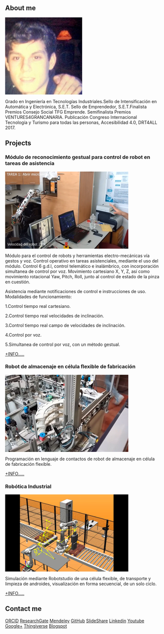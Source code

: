 ## About me

<img src="davidvelascogarcia.jpg" alt="lub1" height="250" width="250" align="middle">

Grado en Ingeniería en Tecnologías Industriales.Sello de Intensificación en Automática y Electrónica, S.E.T. Sello de Emprendedor, S.E.T.Finalista Premios Consejo Social TFG Emprende. Semifinalista Premios VENTURES4GRANCANARIA. Publicación Congreso Internacional Tecnología y Turismo para todas las personas, Accesibilidad 4.0, DRT4ALL 2017.

## Projects

### Módulo de reconocimiento gestual para control de robot en tareas de asistencia



<img src="modulodereconocimientogestualparacontrolderobotentareasdeasistencia.png" alt="lub1" height="250" width="400" align="middle">




Módulo para el control de robots y herramientas electro-mecánicas vía gestos y voz.
Control operativo en tareas asistenciales, mediante el uso del módulo. Control 6 g.d.l, control telemático e inalámbrico, con incorporación simultanea de control por voz.
Movimiento cartesiano X, Y, Z, así como movimiento rotacional Yaw, Pitch, Roll, junto al control de estado de la pinza en cuestión.

Asistencia mediante notificaciones de control e instrucciones de uso.
Modalidades de funcionamiento:

1.Control tiempo real cartesiano.

2.Control tiempo real velocidades de inclinación.

3.Control tiempo real campo de velocidades de inclinación.

4.Control por voz.

5.Simultanea de control por voz, con un método gestual.


[+INFO.....](http://davidvelascogarcia.blogspot.com.es/2017/09/modulo-de-reconocimiento-gestual-para.html)

### Robot de almacenaje en célula flexible de fabricación

<img src="robotdealmacenajeencelulaflexible.png" alt="lub1" height="250" width="400" align="middle">


Programación en lenguaje de contactos de robot de almacenaje en célula de fabricación flexible.


[+INFO.....](http://davidvelascogarcia.blogspot.com.es/2017/10/robot-de-almacenaje-en-celula-de.html)


### Robótica Industrial

<img src="simulacionrobotstudio.png" alt="lub1" height="250" width="400" align="middle">


Simulación mediante Robotstudio de una célula flexible, de transporte y limpieza de androides, visualización en forma secuencial, de un solo ciclo.

[+INFO.....](http://davidvelascogarcia.blogspot.com.es/p/robotica-industrial.html)

## Contact me
 
[ORCID](http://orcid.org/0000-0001-7934-2836)      [ResearchGate](https://www.researchgate.net/profile/David_Velasco_Garcia)      [Mendeley](https://www.mendeley.com/profiles/david-velasco-garcia/)      [GitHub](https://github.com/davidvelascogarcia)      [SlideShare](https://es.slideshare.net/DavidVelascoGarcia)      [Linkedin](https://www.linkedin.com/in/davidvelascogarcia/)      [Youtube](https://www.youtube.com/channel/UCsC2ihUdekiNy3KlXhBcH4Q?view_as=subscriberpolymer%3Dtrue)      [Google+](https://plus.google.com/u/0/+DavidVelascoGarcia)      [Thingiverse](https://www.thingiverse.com/davidvelascogarcia/about)      [Blogspot](http://davidvelascogarcia.blogspot.com.es/) 
